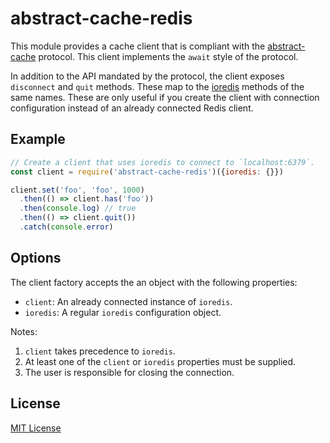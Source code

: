 # abstract-cache-redis

This module provides a cache client that is compliant with the
[abstract-cache](https://github.com/jsumners/abstract-cache) protocol. This
client implements the `await` style of the protocol.

In addition to the API mandated by the protocol, the client exposes
`disconnect` and `quit` methods. These map to the
[ioredis](https://npm.im/ioredis) methods of the same names. These are only
useful if you create the client with connection configuration instead of an
already connected Redis client.

## Example

```js
// Create a client that uses ioredis to connect to `localhost:6379`.
const client = require('abstract-cache-redis')({ioredis: {}})

client.set('foo', 'foo', 1000)
  .then(() => client.has('foo'))
  .then(console.log) // true
  .then(() => client.quit())
  .catch(console.error)
```

## Options

The client factory accepts the an object with the following properties:

+ `client`: An already connected instance of `ioredis`.
+ `ioredis`: A regular `ioredis` configuration object.

Notes:

1. `client` takes precedence to `ioredis`.
1. At least one of the `client` or `ioredis` properties must be supplied.
1. The user is responsible for closing the connection.

## License

[MIT License](http://jsumners.mit-license.org/)
